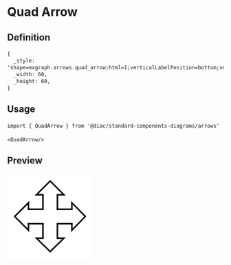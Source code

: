 # Quad Arrow

## Definition

```
{
  _style: 'shape=mxgraph.arrows.quad_arrow;html=1;verticalLabelPosition=bottom;verticalAlign=top;strokeWidth=2;strokeColor=#000000;',
  _width: 60,
  _height: 60,
}
```

## Usage

```
import { QuadArrow } from '@diac/standard-components-diagrams/arrows'

<QuadArrow/>
```

## Preview

<img src="./quad-arrow.png" width="200"/>
